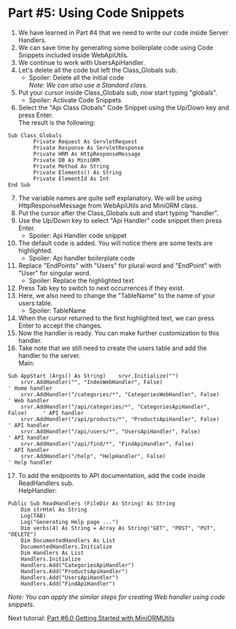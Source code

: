 # Part #5: Using Code Snippets

1. We have learned in Part #4 that we need to write our code inside Server Handlers.
2. We can save time by generating some boilerplate code using Code Snippets included inside WebApiUtils.
3. We continue to work with UsersApiHandler.
4. Let's delete all the code but left the Class_Globals sub.
   * Spoiler: Delete all the initial code \
*Note: We can also use a Standard class.*
6. Put your cursor inside Class_Globals sub, now start typing "globals".
   * Spoiler: Activate Code Snippets
7. Select the "Api Class Globals" Code Snippet using the Up/Down key and press Enter. \
   The result is the following: 
```B4X
Sub Class_Globals
        Private Request As ServletRequest
        Private Response As ServletResponse
        Private HRM As HttpResponseMessage
        Private DB As MiniORM
        Private Method As String
        Private Elements() As String
        Private ElementId As Int
End Sub
```
7. The variable names are quite self explanatory. We will be using HttpResponseMessage from WebApiUtils and MiniORM class.
8. Put the cursor after the Class_Globals sub and start typing "handler".
9. Use the Up/Down key to select "Api Handler" code snippet then press Enter.
    * Spoiler: Api Handler code snippet
11. The default code is added. You will notice there are some texts are highlighted.
    * Spoiler: Api handler boilerplate code
11. Replace "EndPoints" with "Users" for plural word and "EndPoint" with "User" for singular word.
    * Spoiler: Replace the highlighted text
13. Press Tab key to switch to next occurrences if they exist.
14. Here, we also need to change the "TableName" to the name of your users table.
    * Spoiler: TableName
14. When the cursor returned to the first highlighted text, we can press Enter to accept the changes.
15. Now the handler is ready. You can make further customization to this handler.
16. Take note that we still need to create the users table and add the handler to the server. \
Main:
```B4X
Sub AppStart (Args() As String)    srvr.Initialize("")
    srvr.AddHandler("", "IndexWebHandler", False)                           ' Home handler
    srvr.AddHandler("/categories/*", "CategoriesWebHandler", False)         ' Web handler
    srvr.AddHandler("/api/categories/*", "CategoriesApiHandler", False)     ' API handler
    srvr.AddHandler("/api/products/*", "ProductsApiHandler", False)         ' API handler
    srvr.AddHandler("/api/users/*", "UsersApiHandler", False)               ' API handler
    srvr.AddHandler("/api/find/*", "FindApiHandler", False)                 ' API handler
    srvr.AddHandler("/help", "HelpHandler", False)                          ' Help handler
```
17. To add the endpoints to API documentation, add the code inside ReadHandlers sub. \
HelpHandler:
```B4X
Public Sub ReadHandlers (FileDir As String) As String
    Dim strHtml As String
    Log(TAB)
    Log("Generating Help page ...")
    Dim verbs(4) As String = Array As String("GET", "POST", "PUT", "DELETE")
    Dim DocumentedHandlers As List
    DocumentedHandlers.Initialize
    Dim Handlers As List
    Handlers.Initialize
    Handlers.Add("CategoriesApiHandler")
    Handlers.Add("ProductsApiHandler")
    Handlers.Add("UsersApiHandler")
    Handlers.Add("FindApiHandler")
```
*Note: You can apply the similar steps for creating Web handler using code snippets.*

Next tutorial: [Part #6.0 Getting Started with MiniORMUtils](https://github.com/pyhoon/web-api-server-tutorial/blob/main/Part%20%236.0%20Getting%20Started%20with%20MiniORMUtils.md)
